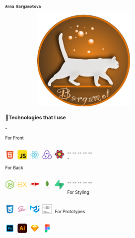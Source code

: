 **`Anna Bargamotova`**

<div align="center">
<!-- ![logo](/logo/Cat_logo.png) -->
  <img src="/logo/Cat_logo.png" width="300" height="300"/>
</div>


### 🧰Technologies that I use 
<div>
 - <p>For Front</p><br/>
  -- <img align="left" alt="sign" width="30" style="padding-right:10px" src="/icons/html.svg"/>
  -- <img align="left" alt="sign" width="30" style="padding-right:10px" src="/icons/javascript.svg"/>
  -- <img align="left" alt="sign" width="30" style="padding-right:10px" src="/icons/react.svg"/>
  -- <img align="left" alt="sign" width="30" style="padding-right:10px" src="/icons/redux.svg"/>
  -- <img align="left" alt="sign" width="30" style="padding-right:10px" src="/icons/react-query.svg"/>
</div>

  
<div>
 - <p>For Back</p> <br/>
  -- <img align="left" alt="sign" width="30" style="padding-right:10px" src="/icons/nodejs.svg"/>
  -- <img align="left" alt="sign" width="30" style="padding-right:10px" src="/icons/express.svg"/>
  -- <img align="left" alt="sign" width="30" style="padding-right:10px" src="/icons/mongoose.svg"/>
  -- <img align="left" alt="sign" width="30" style="padding-right:10px" src="/icons/mongo.svg"/>
  -- <img align="left" alt="sign" width="30" style="padding-right:10px" src="/icons/supabase.svg"/>
</div>
  
  
 <p>For Styling</p><br/>
  <img align="left" alt="sign" width="30" style="padding-right:10px" src="/icons/css.svg"/>
  <img align="left" alt="sign" width="30" style="padding-right:10px" src="/icons/sass.svg"/>
  <img align="left" alt="sign" width="30" style="padding-right:10px" src="/icons/materialui.svg"/>
  <img align="left" alt="sign" width="30" style="padding-right:10px" src="/icons/styled.svg"/>
  
 
 <p>For Prototypes</p> <br/>
  <img align="left" alt="sign" width="30" style="padding-right:10px" src="/icons/photoshop.svg"/>
  <img align="left" alt="sign" width="30" style="padding-right:10px" src="/icons/adobe.svg"/>
  <img align="left" alt="sign" width="30" style="padding-right:10px" src="/icons/sketch.svg"/>
  <img align="left" alt="sign" width="30" style="padding-right:10px" src="/icons/figma.svg"/>
<br/>
<!--
**Bargamotova/Bargamotova** is a ✨ _special_ ✨ repository because its `README.md` (this file) appears on your GitHub profile.

Here are some ideas to get you started:

- 🔭 I’m currently working on ...
- 🌱 I’m currently learning ...
- 👯 I’m looking to collaborate on ...
- 🤔 I’m looking for help with ...
- 💬 Ask me about ...
- 📫 How to reach me: ...
- 😄 Pronouns: ...
- ⚡ Fun fact: ...
-->
